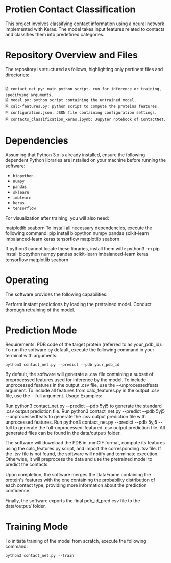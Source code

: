 # Protien Contact Classification
This project involves classifying contact information using a neural network implemented with Keras. The model takes input features related to contacts and classifies them into predefined categories.


# Repository Overview and Files


The repository is structured as follows, highlighting only pertinent files and directories:

```
      
🗎 contact_net.py: main python script. run for inference or training, specifying arguments.
🗎 model.py: python script containing the untrained model.
🗎 calc-features.py: python script to compute the proteins features.
🗎 configuration.json: JSON file containing configuration settings.
🗎 contacts_classification_keras.ipynb: Jupyter notebook of ContactNet.

```


# Dependencies 

Assuming that Python 3.x is already installed, ensure the following dependent Python libraries are installed on your machine before running the software:

- `biopython`
- `numpy`
- `pandas`
- `sklearn`
- `imblearn`
- `keras`
- `tensorflow`


For visualization after training, you will also need:

matplotlib
seaborn
To install all necessary dependencies, execute the following command: pip install biopython numpy pandas scikit-learn imbalanced-learn keras tensorflow matplotlib seaborn.

If python3 cannot locate these libraries, install them with: python3 -m pip install biopython numpy pandas scikit-learn imbalanced-learn keras tensorflow matplotlib seaborn



# Operating 
The software provides the following capabilities:

Perform instant predictions by loading the pretrained model.
Conduct thorough retraining of the model.

# Prediction Mode
Requirements: PDB code of the target protein (referred to as your_pdb_id).
To run the software by default, execute the following command in your terminal with arguments:

`python3 contact_net.py --predict --pdb your_pdb_id`

By default, the software will generate a .csv file containing a subset of preprocessed features used for inference by the model.
To include unprocessed features in the output .csv file, use the --unprocessedfeats argument.
To include all features from calc_features.py in the output .csv file, use the --full argument.
Usage Examples:

Run python3 contact_net.py --predict --pdb 5yj5 to generate the standard .csv output prediction file.
Run python3 contact_net.py --predict --pdb 5yj5 --unprocessedfeats to generate the .csv output prediction file with unprocessed features.
Run python3 contact_net.py --predict --pdb 5yj5 --full to generate the full-unprocessed-featured .csv output prediction file.
All generated files can be found in the data/output/ folder.

The software will download the PDB in .mmCIF format, compute its features using the calc_features.py script, and import the corresponding .tsv file. If the .tsv file is not found, the software will notify and terminate execution. Otherwise, it will preprocess the data and use the pretrained model to predict the contacts.

Upon completion, the software merges the DataFrame containing the protein's features with the one containing the probability distribution of each contact type, providing more information about the prediction confidence.

Finally, the software exports the final pdb_id_pred.csv file to the data/output/ folder.




# Training Mode

To initiate training of the model from scratch, execute the following command:

`python3 contact_net.py --train`



